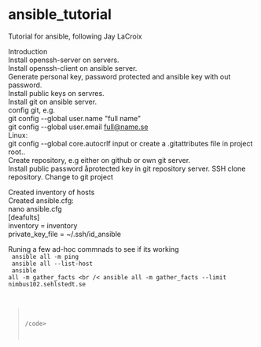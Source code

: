 # ansible_tutorial

Tutorial for ansible, following Jay LaCroix  

Introduction  
Install openssh-server on servers.  
Install openssh-client on ansible server.  
Generate personal key, password protected and ansible key with out password.  
Install public keys on servres.  
Install git on ansible server.  
config git, e.g.  
git config --global user.name "full name"  
git config --global user.email  full@name.se  
Linux:  
git config --global core.autocrlf input
or create a .gitattributes file in project root..  
Create repository, e.g either on github or own git server.  
Install public password åprotected key in git repository server.
SSH clone repository. Change to git project  

Created inventory of hosts  
Created ansible.cfg:  
nano ansible.cfg   
[deafults]  
inventory = inventory  
private_key_file = ~/.ssh/id_ansible  

Runing a few ad-hoc commnads to see if its  working  
<code>
ansible all  -m ping <br /> 
ansible all --list-host <br />
ansible all -m gather_facts <br /<
ansible all -m gather_facts --limit nimbus102.sehlstedt.se<br />
>/code>

